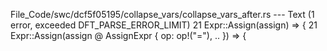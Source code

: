 File_Code/swc/dcf5f05195/collapse_vars/collapse_vars_after.rs --- Text (1 error, exceeded DFT_PARSE_ERROR_LIMIT)
21             Expr::Assign(assign) => {                                                                                                                     21             Expr::Assign(assign @ AssignExpr { op: op!("="), .. }) => {

